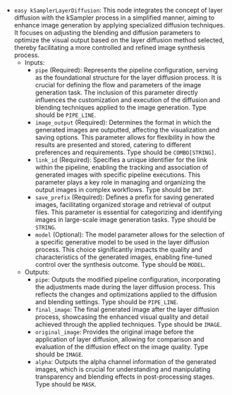 - `easy kSamplerLayerDiffusion`: This node integrates the concept of layer diffusion with the kSampler process in a simplified manner, aiming to enhance image generation by applying specialized diffusion techniques. It focuses on adjusting the blending and diffusion parameters to optimize the visual output based on the layer diffusion method selected, thereby facilitating a more controlled and refined image synthesis process.
    - Inputs:
        - `pipe` (Required): Represents the pipeline configuration, serving as the foundational structure for the layer diffusion process. It is crucial for defining the flow and parameters of the image generation task. The inclusion of this parameter directly influences the customization and execution of the diffusion and blending techniques applied to the image generation. Type should be `PIPE_LINE`.
        - `image_output` (Required): Determines the format in which the generated images are outputted, affecting the visualization and saving options. This parameter allows for flexibility in how the results are presented and stored, catering to different preferences and requirements. Type should be `COMBO[STRING]`.
        - `link_id` (Required): Specifies a unique identifier for the link within the pipeline, enabling the tracking and association of generated images with specific pipeline executions. This parameter plays a key role in managing and organizing the output images in complex workflows. Type should be `INT`.
        - `save_prefix` (Required): Defines a prefix for saving generated images, facilitating organized storage and retrieval of output files. This parameter is essential for categorizing and identifying images in large-scale image generation tasks. Type should be `STRING`.
        - `model` (Optional): The model parameter allows for the selection of a specific generative model to be used in the layer diffusion process. This choice significantly impacts the quality and characteristics of the generated images, enabling fine-tuned control over the synthesis outcome. Type should be `MODEL`.
    - Outputs:
        - `pipe`: Outputs the modified pipeline configuration, incorporating the adjustments made during the layer diffusion process. This reflects the changes and optimizations applied to the diffusion and blending settings. Type should be `PIPE_LINE`.
        - `final_image`: The final generated image after the layer diffusion process, showcasing the enhanced visual quality and detail achieved through the applied techniques. Type should be `IMAGE`.
        - `original_image`: Provides the original image before the application of layer diffusion, allowing for comparison and evaluation of the diffusion effect on the image quality. Type should be `IMAGE`.
        - `alpha`: Outputs the alpha channel information of the generated images, which is crucial for understanding and manipulating transparency and blending effects in post-processing stages. Type should be `MASK`.
